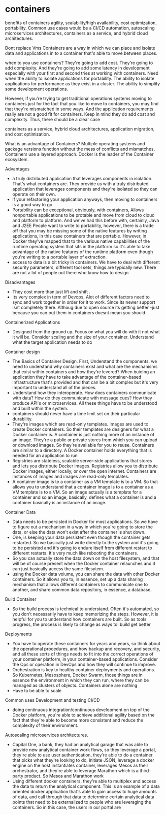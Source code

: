 # containers

benefits of containers
agility, scalability/high availability, cost optimization, portability.
Common use cases would be a CI/CD automation, autoscaling microservices architectures, containers as a service, and hybrid cloud architectures.

Dont replace Vms
Containers are a way in which we can place and isolate data and applications in to a container that's able to move between places.

when to  you use containers? 
They're going to add cost. They're going to add complexity. And they're going to add some latency in development especially with your first and second tries at working with containers. 
Need when the ability to isolate applications for portability. The ability to isolate applications for performance as they exist in a cluster. The ability to simplify some development operations. 

However, if you're trying to get traditional operations systems moving to containers just for the fact that you like to move to containers, you may find that they're mismatched in some ways. And the application requirements really are not a good fit for containers. Keep in mind they do add cost and complexity. Thus, there should be a clear case

containers as a service, hybrid cloud architectures, application migration, and cost optimization.


What is an advantage of Containers?
Multiple operating systems and package versions function without the mess of conflicts and mismatches.
Containers use a layered approach.
Docker is the leader of the Container ecosystem.

 Advantages 
 - a truly distributed application that leverages components in isolation. That's what containers are.
 They provide us with a truly distributed application that leverages components and they're isolated so they can operate on their own.
 - if your refactoring your application anyways, then moving to containers is a good way to go
 - Portability can be exceptional, obviously, with containers, Allows nonportable applications to be protable and move from cloud to cloud and platform to platform. And we've had this before with, certainly, Java and J2EE People want to write to portability, however, there is a trade off that you may be missing some of the native features by writing applications, in this case containers that are portable. However, in Docker they've mapped that to the various native capabilities of the runtime operating system that sits in the platform so it's able to take advantage of the native features of the runtime platform even though you're writing to a portable layer of extraction.
- access to data is a bit tricky in containers. We have to deal with different security parameters, different tool sets, things are typically new. There are not a lot of people out there who know how to design

Disadvantages 
- They cost more than just lift and shift . 
- Its very complex in term of Devops, Alot of different factors need to sync and work together in order for it to work. Since its newer support isnt completely there. Althoug due to open source its getting better
-just because you can put them in containers doesnt mean you should.

Containerized Applications
- Designed from the ground up. Focus on what you will do with it not what it will be. Consider scaling and the size of your container. Understand what the target application needs to do 

Container design
- The Basics of Container Design. First, Understand the components.  we need to understand why containers exist and what are the mechanisms that exist within containers and how they're levered? When buiding an application they have to take advantage of the container-based infrastructure that's provided and that can be a bit complex but it's very important to understand all of the pieces. 
- Understand how they interoperate. How does containers communicate with data? How do they communicate with message cues? How they produce API's or microservices. All these things have to be understood and built within the system. 
- containers should never have a time limit set on their particular durability. 
- They're images which are read-only templates. Images are used to create Docker containers. So their templates are designers for what a Docker container is. A container is just nothing more of an instance of an image. They're a public or private stores from which you can upload or download images. So they're available for you to reuse. Containers are similar to a directory. A Docker container holds everything that is needed for an application to run 
- Registries are stateless, scalable server-side applications that stores and lets you distribute Docker images. Registries allow you to distribute Docker images, either locally, or over the open internet. Containers are instances of images and images are read-only templates. 
- A container image is to a container as a VM template is to a VM. So that allows you to understand that a container image is to a container as a VM template is to a VM. So an image actually is a template for a container and so an image, basically, defines what a container is and a container basically is an instance of an image.

Container Data
- Data needs to be persisted in Docker for most applications. So we have to figure out a mechanism in a way in which you're going to store the data, or else the data won't exist after the container is shut down. 
- One, is keeping your data persistent even though the container gets restarted. So we basically just write directly to the system and it's going to be persisted and it's going to endure itself from different restart to different restarts. It's very much like rebooting the containers.
- So you can actually store the data down on the host filesystem, and that will be of course present when the Docker container relaunches and it can just basically access the same filesytem.
- using the Docker data volume, you can share the data with other Docker containers. So it allows you to, in essence, set up a data sharing mechanism that allows different containers to communicate one to another, and share common data repository, in essence, a database.

Build Container
- So the build process is technical to understand. Often it's automated, so you don't necessarily have to keep memorizing the steps. However, it is helpful for you to understand how containers are built. So as tools progress, the process is likely to change as ways toi build get better

Deployments 
- You have to operate these containers for years and years, so think about the operational procedures, and how backup and recovery, and security, and all these sorts of things needs to fit into the correct operations of your container platform, in your container-based applications. Consider the Ops or operation in DevOps and how they will continue to improve.
- Orchestration is key to healthy container deployments and operations. So Kubernetes, Mesosphere, Docker Swarm, those things are in essence the environment in which they can run, where they can be managed as clusters of objects. Containers alone are nothing
- Have to be able to scale 

Common uses
Development and testing CI/CD
- doing continuous integration/continuous development on top of the Docker platform, you're able to achieve additional agility based on the fact that they're able to become more consistent and reduce the complexity of their environment.

Autoscaling microservices architectures.
- Capital One, a bank, they had an analytical garage that was able to provide new analytical container work flows, so they leverage a portal, they're able to use user authentication, they're able to do a container that picks what they're looking to do, initiate JSON, leverage a docker engine on the host instantiates container, leverages Mesos as their orchestrator, and they're able to leverage Marathon which is a third-party product. So Mesos and Marathon work
- Using different docker containers, they're able to multiplex and access the data to return the analytical component. This is an example of a data oriented docker application that's able to gain access to huge amounts of data, and call through that data to determine certain analytical data points that need to be externalized to people who are leveraging the containers. So in this case, the users in our portal are
